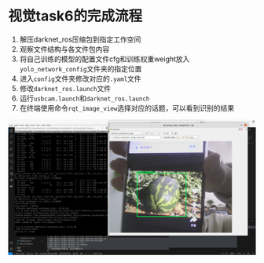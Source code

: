 # 视觉task6的完成流程

1. 解压darknet_ros压缩包到指定工作空间
2. 观察文件结构与各文件包内容
3. 将自己训练的模型的配置文件cfg和训练权重weight放入`yolo_network_config`文件夹的指定位置
4. 进入`config`文件夹修改对应的`.yaml`文件
5. 修改`darknet_ros.launch`文件
6. 运行`usbcam.launch`和`darknet_ros.launch`
7. 在终端使用命令`rqt_image_view`选择对应的话题，可以看到识别的结果

![2024-01-31_17-04](https://raw.githubusercontent.com/djz47/test/main/202401312038775.png)
